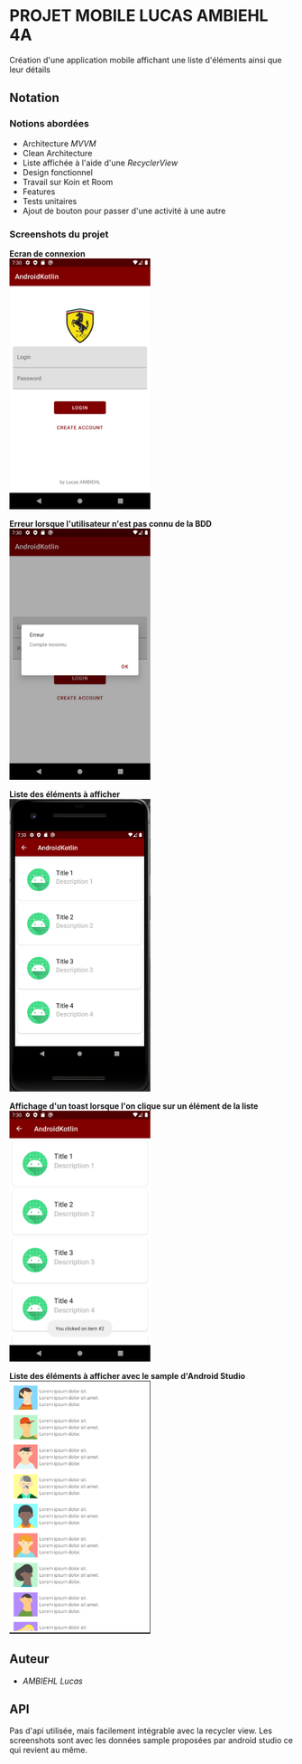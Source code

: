 # PROJET MOBILE LUCAS AMBIEHL 4A

Création d'une application mobile affichant une liste d'éléments ainsi que leur détails

## Notation

### Notions abordées 

* Architecture *MVVM*
* Clean Architecture
* Liste affichée à l'aide d'une *RecyclerView*
* Design fonctionnel
* Travail sur Koin et Room
* Features
* Tests unitaires
* Ajout de bouton pour passer d'une activité à une autre


### Screenshots du projet 

**Ecran de connexion**  
<img src="images/ferrarilogin.png" width="250">

**Erreur lorsque l'utilisateur n'est pas connu de la BDD**  
<img src="images/errortoast.png" width="250">

**Liste des éléments à afficher**  
<img src="images/Liste.png" width="250">

**Affichage d'un toast lorsque l'on clique sur un élément de la liste**  
<img src="images/toastelement.png" width="250">  

**Liste des éléments à afficher avec le sample d'Android Studio**  
<img src="images/listesample.png" width="250">


## Auteur

* *AMBIEHL Lucas*

## API

Pas d'api utilisée, mais facilement intégrable avec la recycler view. Les screenshots sont avec les données sample proposées par android studio ce qui revient au même.
